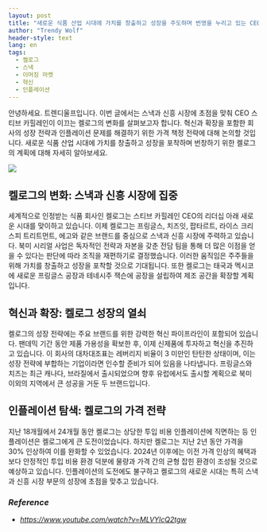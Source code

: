 ```yaml
---
layout: post
title: "새로운 식품 산업 시대에 가치를 창출하고 성장을 주도하며 번영을 누리고 있는 CEO 스티브 카힐란의 켈로그의 변화"
author: "Trendy Wolf"
header-style: text
lang: en
tags:
  - 켈로그
  - 스낵
  - 이머징 마켓
  - 혁신
  - 인플레이션
---
```


안녕하세요. 트렌디울프입니다. 이번 글에서는 스낵과 신흥 시장에 초점을 맞춰 CEO 스티브 카힐레인이 이끄는 켈로그의 변화를 살펴보고자 합니다. 혁신과 확장을 포함한 회사의 성장 전략과 인플레이션 문제를 해결하기 위한 가격 책정 전략에 대해 논의할 것입니다. 새로운 식품 산업 시대에 가치를 창출하고 성장을 포착하며 번창하기 위한 켈로그의 계획에 대해 자세히 알아보세요.

<img
    src="https://i.ytimg.com/vi/MLVYlcQ2tgw/hqdefault.jpg"
/>


## 켈로그의 변화: 스낵과 신흥 시장에 집중
세계적으로 인정받는 식품 회사인 켈로그는 스티브 카힐레인 CEO의 리더십 아래 새로운 시대를 맞이하고 있습니다. 이제 켈로그는 프링글스, 치즈잇, 팝타르트, 라이스 크리스피 트리트먼트, 에고와 같은 브랜드를 중심으로 스낵과 신흥 시장에 주력하고 있습니다. 북미 시리얼 사업은 독자적인 전략과 자본을 갖춘 전담 팀을 통해 더 많은 이점을 얻을 수 있다는 판단에 따라 조직을 재편하기로 결정했습니다. 이러한 움직임은 주주들을 위해 가치를 창출하고 성장을 포착할 것으로 기대됩니다. 또한 켈로그는 태국과 멕시코에 새로운 프링글스 공장과 테네시주 잭슨에 공장을 설립하여 제조 공간을 확장할 계획입니다.

## 혁신과 확장: 켈로그 성장의 열쇠
켈로그의 성장 전략에는 주요 브랜드를 위한 강력한 혁신 파이프라인이 포함되어 있습니다. 팬데믹 기간 동안 제품 가용성을 확보한 후, 이제 신제품에 투자하고 혁신을 추진하고 있습니다. 이 회사의 대차대조표는 레버리지 비율이 3 미만인 탄탄한 상태이며, 이는 성장 전략에 부합하는 기업이라면 인수할 준비가 되어 있음을 나타냅니다. 프링글스와 치즈는 최근 캐나다, 브라질에서 출시되었으며 향후 유럽에서도 출시할 계획으로 북미 이외의 지역에서 큰 성공을 거둔 두 브랜드입니다.

## 인플레이션 탐색: 켈로그의 가격 전략
지난 18개월에서 24개월 동안 켈로그는 상당한 투입 비용 인플레이션에 직면하는 등 인플레이션은 켈로그에게 큰 도전이었습니다. 하지만 켈로그는 지난 2년 동안 가격을 30% 인상하여 이를 완화할 수 있었습니다. 2024년 이후에는 이전 가격 인상의 혜택과 보다 안정적인 투입 비용 환경 덕분에 물량과 가격 간의 균형 잡힌 환경이 조성될 것으로 예상하고 있습니다. 인플레이션의 도전에도 불구하고 켈로그의 새로운 시대는 특히 스낵과 신흥 시장 부문의 성장에 초점을 맞추고 있습니다.


### _Reference_
- _https://www.youtube.com/watch?v=MLVYlcQ2tgw_

